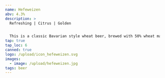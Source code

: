 ```yaml
---
name: Hefeweizen
abv: 4.3%
description: >
  Refreshing | Citrus | Golden


  This is a classic Bavarian style wheat beer, brewed with 50% wheat malt and single decocted. It's perfect for hot summer days with its refreshing taste and citrus notes. 
tap: true
tap_loc: 6
canned: true
logo: /upload/icon_hefeweizen.svg
images:
  - image: /upload/hefeweizen.jpg
tags: beer
---
```

